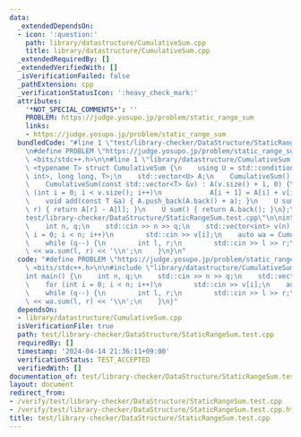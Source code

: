 ```yaml
---
data:
  _extendedDependsOn:
  - icon: ':question:'
    path: library/datastructure/CumulativeSum.cpp
    title: library/datastructure/CumulativeSum.cpp
  _extendedRequiredBy: []
  _extendedVerifiedWith: []
  _isVerificationFailed: false
  _pathExtension: cpp
  _verificationStatusIcon: ':heavy_check_mark:'
  attributes:
    '*NOT_SPECIAL_COMMENTS*': ''
    PROBLEM: https://judge.yosupo.jp/problem/static_range_sum
    links:
    - https://judge.yosupo.jp/problem/static_range_sum
  bundledCode: "#line 1 \"test/library-checker/DataStructure/StaticRangeSum.test.cpp\"\
    \n#define PROBLEM \"https://judge.yosupo.jp/problem/static_range_sum\"\n#include\
    \ <bits/stdc++.h>\n\n#line 1 \"library/datastructure/CumulativeSum.cpp\"\ntemplate\
    \ <typename T> struct CumulativeSum {\n    using U = std::conditional_t<std::is_same_v<T,\
    \ int>, long long, T>;\n    std::vector<U> A;\n    CumulativeSum() : A(1, 0) {}\n\
    \    CumulativeSum(const std::vector<T> &v) : A(v.size() + 1, 0) {\n        for\
    \ (int i = 0; i < v.size(); i++)\n            A[i + 1] = A[i] + v[i];\n    }\n\
    \    void add(const T &a) { A.push_back(A.back() + a); }\n    U sum(int l, int\
    \ r) { return A[r] - A[l]; }\n    U sum() { return A.back(); }\n};\n#line 5 \"\
    test/library-checker/DataStructure/StaticRangeSum.test.cpp\"\n\nint main() {\n\
    \    int n, q;\n    std::cin >> n >> q;\n    std::vector<int> v(n);\n    for (int\
    \ i = 0; i < n; i++)\n        std::cin >> v[i];\n    auto wa = CumulativeSum(v);\n\
    \    while (q--) {\n        int l, r;\n        std::cin >> l >> r;\n        std::cout\
    \ << wa.sum(l, r) << '\\n';\n    }\n}\n"
  code: "#define PROBLEM \"https://judge.yosupo.jp/problem/static_range_sum\"\n#include\
    \ <bits/stdc++.h>\n\n#include \"library/datastructure/CumulativeSum.cpp\"\n\n\
    int main() {\n    int n, q;\n    std::cin >> n >> q;\n    std::vector<int> v(n);\n\
    \    for (int i = 0; i < n; i++)\n        std::cin >> v[i];\n    auto wa = CumulativeSum(v);\n\
    \    while (q--) {\n        int l, r;\n        std::cin >> l >> r;\n        std::cout\
    \ << wa.sum(l, r) << '\\n';\n    }\n}"
  dependsOn:
  - library/datastructure/CumulativeSum.cpp
  isVerificationFile: true
  path: test/library-checker/DataStructure/StaticRangeSum.test.cpp
  requiredBy: []
  timestamp: '2024-04-14 21:36:11+09:00'
  verificationStatus: TEST_ACCEPTED
  verifiedWith: []
documentation_of: test/library-checker/DataStructure/StaticRangeSum.test.cpp
layout: document
redirect_from:
- /verify/test/library-checker/DataStructure/StaticRangeSum.test.cpp
- /verify/test/library-checker/DataStructure/StaticRangeSum.test.cpp.html
title: test/library-checker/DataStructure/StaticRangeSum.test.cpp
---
```

